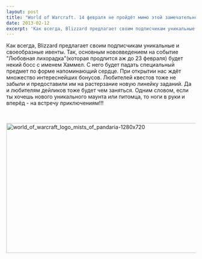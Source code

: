 ```yaml
---
layout: post
title: "World of Warcraft. 14 февраля не пройдёт мимо этой замечательной игры"
date: 2013-02-12
excerpt: 'Как всегда, Blizzard предлагает своим подписчикам уникальные и своеобразные ивенты. Так, основным нововведением на событие "Любовная лихорадка" будет...'
---
```


Как всегда, Blizzard предлагает своим подписчикам уникальные и своеобразные ивенты. Так, основным нововведением на событие "Любовная лихорадка"(которая продлится аж до 23 февраля) будет некий босс с именем Хаммел. С него будет падать специальный предмет по форме напоминающий сердце. При открытии нас ждёт множество интереснейших бонусов. Любителей квестов тоже не забыли и предоставили им на растерзание новую линейку заданий. Да и любителям дейликов тоже будет чем заняться. Одним словом, если ты хочешь нового уникального маунта или питомца, то ноги в руки и вперёд - на встречу приключениям!!!

&nbsp;

<a href="http://gamersoul.ru/wp-content/uploads/2013/02/world_of_warcraft_logo_mists_of_pandaria-1280x720.jpg"><img class="wp-image-1269 aligncenter" alt="world_of_warcraft_logo_mists_of_pandaria-1280x720" src="http://gamersoul.ru/wp-content/uploads/2013/02/world_of_warcraft_logo_mists_of_pandaria-1280x720.jpg" width="614" height="346" /></a>